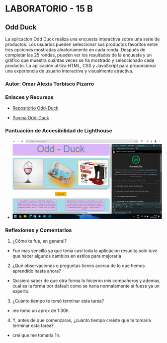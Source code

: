 # LABORATORIO - 15 B

## Odd Duck

La aplicacion Odd Duck realiza una encuesta interactiva sobre una serie de productos. Los usuarios pueden seleccionar sus productos favoritos entre tres opciones mostradas aleatoriamente en cada ronda. Después de completar las 25 rondas, pueden ver los resultados de la encuesta y un gráfico que muestra cuántas veces se ha mostrado y seleccionado cada producto. La aplicación utiliza HTML, CSS y JavaScript para proporcionar una experiencia de usuario interactiva y visualmente atractiva.

### Autor: Omar Alexis Torbisco Pizarro

### Enlaces y Recursos

* [Repositorio Odd-Duck](https://github.com/omartpiza/odd-duck)

* [Pagina Odd-Duck](https://omartpiza.github.io/odd-duck)

### Puntuación de Accesibilidad de Lighthouse

* ![Lighthouse](img/lighthouse-15b.jpg)

### Reflexiones y Comentarios

1. ¿Cómo te fue, en general?
- Fue mas sencillo ya que tenia casi toda la aplicacion resuelta solo tuve que hacer algunos cambios en estilos para mejorarla
2. ¿Qué observaciones o preguntas tienes acerca de lo que hemos aprendido hasta ahora?
- Quisiera saber de que otra forma lo hicieron mis compañeros y ademas, cual es la forma por dafault como se haria normalamente si fuese ya un experto.
3. ¿Cuánto tiempo te tomó terminar esta tarea?
- me tomo un aprox de 1:30h.
4. Y, antes de que comenzaras, ¿cuánto tiempo creiste que te tomaría terminar esta tarea?
- crei que me tomaria 1h.